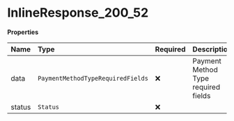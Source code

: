 # InlineResponse_200_52

**Properties**

| Name   | Type                              | Required | Description                         |
| :----- | :-------------------------------- | :------- | :---------------------------------- |
| data   | `PaymentMethodTypeRequiredFields` | ❌       | Payment Method Type required fields |
| status | `Status`                          | ❌       |                                     |
